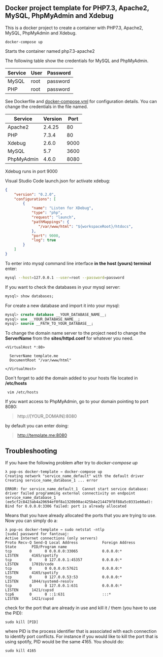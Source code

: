 ## Docker project template for PHP7.3, Apache2, MySQL, PhpMyAdmin and Xdebug

This is a docker project to create a container with PHP7.3, Apache2, MySQL, PhpMyAdmin and Xdebug.


    docker-compose up

Starts the container named php7.3-apache2

The following table show the credentials for MySQL and PhpMyAdmin.

Service | User      | Password
---     | ---       | ---
MySQL   | root      | password | 
PHP     | root      | password | 

See Dockerfile and [docker-compose.yml](docker-compose.yml) for configuration details. You can change the credentials in the file named.


Service     | Version   | Port
---         | ---       | ---
Apache2     | 2.4.25    | 80   | 
PHP         | 7.3.4     | 80   | 
Xdebug      | 2.6.0     | 9000 |
MySQL       | 5.7       | 3600 |
PhpMyAdmin  | 4.6.0     | 8080 |

Xdebug runs in port 9000 

Visual Studio Code launch.json for activate xdebug:
```json
{
    "version": "0.2.0",
    "configurations": [
        {
            "name": "Listen for XDebug",
            "type": "php",
            "request": "launch",
            "pathMappings": {
               "/var/www/html": "${workspaceRoot}/htdocs",
            },
            "port": 9000,
            "log": true
        }
    ]
}
```

To enter into mysql command line interface **in the host (yours) terminal** enter:

```bash
mysql --host=127.0.0.1 --user=root --password=password
```

If you want to check the databases in your mysql server:
```sql
mysql> show databases;
```
For create a new database and import it into your mysql:
```sql
mysql> create database __YOUR_DATABASE_NAME__;
mysql> use __YOUR_DATABASE_NAME__;
mysql> source __PATH_TO_YOUR_DATABASE__;
```

To change the domain name server to the project need to change the **ServerName** from the **sites/httpd.conf** for whatever you need.
```apacheconf
<VirtualHost *:80>

  ServerName template.me
  DocumentRoot "/var/www/html"
 
</VirtualHost>
```

 Don't forget to add the domain added to your hosts file located in **/etc/hosts**
```
 vim /etc/hosts
 ```
If you want access to PhpMyAdmin, go to your domain pointing to port 8080:

>   http://[YOUR_DOMAIN]:8080

by default you can enter doing:

>   http://template.me:8080

## Troubleshooting

If you have the following problem after try to *docker-compose up*
```
λ pop-os docker-template → docker-compose up 
Creating network "service_name_default" with the default driver
Creating service_name_database_1 ... error

ERROR: for service_name_default_1  Cannot start service database: driver failed programming external connectivity on endpoint service_name_database_1 (ee5cf2c8423ab4a20694ef0f8a1320b90ac425b4e214479f8f88a5c0331e60ad): Bind for 0.0.0.0:3306 failed: port is already allocated
```
Means that you have already allocated the ports that you are trying to use. Now you can simply do a:
```
λ pop-os docker-template → sudo netstat -ntlp
[sudo] password for fantzuaj: 
Active Internet connections (only servers)
Proto Recv-Q Send-Q Local Address           Foreign Address         State       PID/Program name    
tcp        0      0 0.0.0.0:33065           0.0.0.0:*               LISTEN      4165/spotify        
tcp        0      0 127.0.0.1:45357         0.0.0.0:*               LISTEN      17019/code          
tcp        0      0 0.0.0.0:57621           0.0.0.0:*               LISTEN      4165/spotify        
tcp        0      0 127.0.0.53:53           0.0.0.0:*               LISTEN      1044/systemd-resolv 
tcp        0      0 127.0.0.1:631           0.0.0.0:*               LISTEN      1421/cupsd          
tcp6       0      0 ::1:631                 :::*                    LISTEN      1421/cupsd          
```
check for the port that are already in use and kill it / them (you have to use the PID):
```
sudo kill [PID]
```
where PID is the process identifier that is associated with each connection to identify port conflicts. For instance if you would like to kill the port that is using spotify, PID would be the same 4165. You should do:
```
sudo kill 4165
```